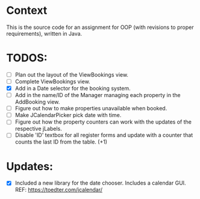 # Context
This is the source code for an assignment for OOP (with revisions to proper requirements), written in Java. 

# TODOS:
- [ ] Plan out the layout of the ViewBookings view. 
- [ ] Complete ViewBookings view. 
- [x] Add in a Date selector for the booking system. 
- [ ] Add in the name/ID of the Manager managing each property in the AddBooking view.
- [ ] Figure out how to make properties unavailable when booked.
- [ ] Make JCalendarPicker pick date with time.
- [ ] Figure out how the property counters can work with the updates of the respective jLabels.
- [ ] Disable 'ID' textbox for all register forms and update with a counter that counts the last ID from the table. (+1)

# Updates:
- [x] Included a new library for the date chooser. Includes a calendar GUI. REF: https://toedter.com/jcalendar/ 